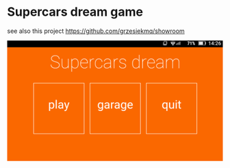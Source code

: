# Supercars dream game


see also this project https://github.com/grzesiekmq/showroom

![Screenshot](supercarsdream.PNG)
